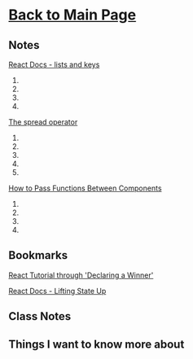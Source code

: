 # [Back to Main Page](https://reecerenninger.github.io/reading-notes/)

## Notes

[React Docs - lists and keys](https://reactjs.org/docs/lists-and-keys.html)

1.
2.
3.
4.

[The spread operator](https://medium.com/coding-at-dawn/how-to-use-the-spread-operator-in-javascript-b9e4a8b06fab)

1.
2.
3.
4.
5.

[How to Pass Functions Between Components](https://www.youtube.com/watch?v=c05OL7XbwXU)

1.
2.
3.
4.

## Bookmarks

[React Tutorial through 'Declaring a Winner'](https://reactjs.org/tutorial/tutorial.html)

[React Docs - Lifting State Up](https://reactjs.org/docs/lifting-state-up.html)

## Class Notes

## Things I want to know more about
